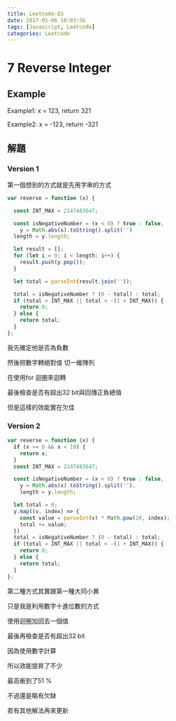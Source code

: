 ```yaml
---
title: Leetcode-Q3
date: 2017-05-06 18:03:56
tags: [Javascript, Leetcode]
categories: Leetcode
---
```


# 7 Reverse Integer

## Example

Example1: x = 123, return 321

Example2: x = -123, return -321

## 解題

### Version 1

第一個想到的方式就是先用字串的方式

```js
var reverse = function (x) {

  const INT_MAX = 2147483647;

  const isNegativeNumber = (x < 0) ? true : false,
    y = Math.abs(x).toString().split('')
  length = y.length;

  let result = [];
  for (let i = 0; i < length; i++) {
    result.push(y.pop());
  }

  let total = parseInt(result.join(''));

  total = isNegativeNumber ? (0 - total) : total;
  if (total > INT_MAX || total < -(1 + INT_MAX)) {
    return 0;
  } else {
    return total;
  }
};
```

我先確定他是否為負數

然後把數字轉絕對值 切一維陣列

在使用for 迴圈來迴轉

最後檢查是否有超出32 bit與回傳正負總值

但是這樣的效能實在欠佳

### Version 2
```js
var reverse = function (x) {
  if (x >= 0 && x < 10) {
    return x;
  }
  const INT_MAX = 2147483647;

  const isNegativeNumber = (x < 0) ? true : false,
    y = Math.abs(x).toString().split(''),
    length = y.length;

  let total = 0;
  y.map((v, index) => {
    const value = parseInt(v) * Math.pow(10, index);
    total += value;
  })
  total = isNegativeNumber ? (0 - total) : total;
  if (total > INT_MAX || total < -(1 + INT_MAX)) {
    return 0;
  } else {
    return total;
  }
};
```

第二種方式其實跟第一種大同小異

只是我是利用數字十進位數的方式

使用迴圈加回去一個值

最後再檢查是否有超出32 bit

因為使用數字計算

所以效能提昇了不少

最高衝到了51 %

不過還是略有欠缺

若有其他解法再來更新
